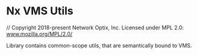 # Nx VMS Utils

// Copyright 2018-present Network Optix, Inc. Licensed under MPL 2.0: www.mozilla.org/MPL/2.0/

Library contains common-scope utils, that are semantically bound to VMS.
